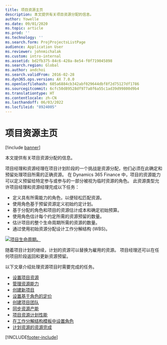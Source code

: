 ```yaml
---
title: 项目资源主页
description: 本文提供有关项目资源分配的信息。
author: Yowelle
ms.date: 09/01/2020
ms.topic: article
ms.prod: ''
ms.technology: ''
ms.search.form: ProjProjectsListPage
audience: Application User
ms.reviewer: johnmichalak
ms.custom: intro-internal
ms.assetid: bd2fb375-84c6-428a-8e54-f0f719045898
ms.search.region: Global
ms.author: andchoi
ms.search.validFrom: 2016-02-28
ms.dyn365.ops.version: AX 7.0.0
ms.openlocfilehash: 605a6884cb342abf029644dbf8f2d75127df1786
ms.sourcegitcommit: 6cfc50d89528df977a8f6a55c1ad39d99800d9b4
ms.translationtype: HT
ms.contentlocale: zh-CN
ms.lasthandoff: 06/03/2022
ms.locfileid: "8924005"
---
```

# <a name="project-resourcing-home-page"></a>项目资源主页

[!include [banner](../includes/banner.md)]

本文提供有关项目资源分配的信息。

项目经理和资源经理在项目计划阶段的一个挑战是资源分配，他们必须在此确定和预留处理项目所需的正确资源。 在 Dynamics 365 Finance 中，项目的资源能力可以定义预留给特定参与或参与的一部分被视为临时资源的角色。 此资源类型允许项目经理和资源经理完成以下任务：

- 定义具有所需能力的角色，以便轻松匹配资源。
- 使用角色基于预留资源定义初始约定计划。
- 基于分配的角色和项目的资源估计成本和确定初始预算。
- 使用角色估计每个约定所需的资源预留的数量。
- 估计项目的整个生命周期所需的资源的数量。
- 通过使用初始资源分配设计工作分解结构 (WBS)。

[![项目生命周期。](./media/projectresourcing02-1024x812.jpg)](./media/projectresourcing02.jpg)

随着项目计划的继续，计划的资源可以替换为雇用的资源。 项目经理还可以在任何项目阶段返回和更新资源预留。

以下文章介绍处理资源项目时需要完成的任务。

- [设置项目资源](set-up-project-resources.md)
- [管理资源能力](manage-resource-competencies.md)
- [创建新项目](create-new-project.md)
- [设置基于角色的定价](set-up-role-based-pricing.md)
- [创建项目团队](create-project-team.md)
- [同步资源产能](synchronize-resource-capacity.md)
- [项目资源计划性能](project-scheduling-performance.md)
- [在工作分解结构模板中设置角色](set-up-roles-wbs-template.md)
- [计划资源的资源完成](resource-fulfillment-planned-resources.md)


[!INCLUDE[footer-include](../includes/footer-banner.md)]
